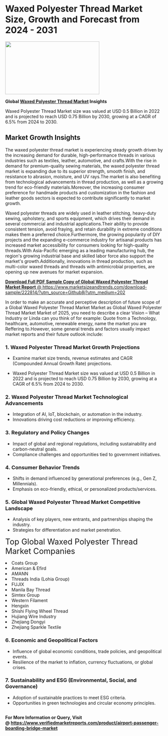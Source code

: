 <H1>Waxed Polyester Thread Market Size, Growth and Forecast from 2024 - 2031</H1><img class="aligncenter size-medium wp-image-584254" src="https://thirdeyenews.in/wp-content/uploads/2024/09/Global-Market-Research-300x168.jpeg" alt="" width="300" height="168" /><p><strong>Global&nbsp;<a href="https://www.marketsizeandtrends.com/download-sample/222814/?utm_source=Github8j?utm_medium=202">Waxed Polyester Thread Market</a> Insights</strong></p><p>Waxed Polyester Thread Market size was valued at USD 0.5 Billion in 2022 and is projected to reach USD 0.75 Billion by 2030, growing at a CAGR of 6.5% from 2024 to 2030.</p><p><h2>Market Growth Insights</h2> <p>The waxed polyester thread market is experiencing steady growth driven by the increasing demand for durable, high-performance threads in various industries such as textiles, leather, automotive, and crafts.With the rise in demand for premium-quality sewing materials, the waxed polyester thread market is expanding due to its superior strength, smooth finish, and resistance to abrasion, moisture, and UV rays.The market is also benefiting from technological advancements in thread production, as well as a growing trend for eco-friendly materials.Moreover, the increasing consumer preference for handmade products and customization in the fashion and leather goods sectors is expected to contribute significantly to market growth.</p> <p><a href="#"></a></p> <p>Waxed polyester threads are widely used in leather stitching, heavy-duty sewing, upholstery, and sports equipment, which drives their demand in several commercial and industrial applications.Their ability to provide consistent tension, avoid fraying, and retain durability in extreme conditions makes them a preferred choice.Furthermore, the growing popularity of DIY projects and the expanding e-commerce industry for artisanal products has increased market accessibility for consumers looking for high-quality threads.With Asia-Pacific emerging as a leading manufacturing hub, the region's growing industrial base and skilled labor force also support the market's growth.Additionally, innovations in thread production, such as multi-color waxed threads and threads with antimicrobial properties, are opening up new avenues for market expansion.</p> <p><a href="#"></p><p><span class=""><strong>Download Full PDF Sample Copy of Global Waxed Polyester Thread Market Report</strong> @ <a href="https://www.marketsizeandtrends.com/download-sample/222814/?utm_source=Github8j?utm_medium=202" target="_blank">https://www.marketsizeandtrends.com/download-sample/222814/?utm_source=Github8j?utm_medium=202</a></span></p><p>In order to make an accurate and perceptive description of future scope of a Global&nbsp;Waxed Polyester Thread Market Market as Global&nbsp;Waxed Polyester Thread Market Market of 2025, you need to describe a clear Vision &ndash; What Industry or Linda can you think of for example: Quote from a Technology, healthcare, automotive, renewable energy, name the market you are Reffering to.However, some general trends and factors usually impact market reports and their future outlook include:</p><h3>1.&nbsp;<strong>Waxed Polyester Thread Market Growth Projections</strong></h3><ul><li>Examine market size trends, revenue estimates and CAGR (Compounded Annual Growth Rate) projections.</li><li><p>Waxed Polyester Thread Market size was valued at USD 0.5 Billion in 2022 and is projected to reach USD 0.75 Billion by 2030, growing at a CAGR of 6.5% from 2024 to 2030.</p></li></ul><h3>2.&nbsp;<strong>Waxed Polyester Thread Market Technological Advancements</strong></h3><ul><li>Integration of AI, IoT, blockchain, or automation in the industry.</li><li>Innovations driving cost reductions or improving efficiency.</li></ul><h3>3.&nbsp;<strong>Regulatory and Policy Changes</strong></h3><ul><li>Impact of global and regional regulations, including sustainability and carbon-neutral goals.</li><li>Compliance challenges and opportunities tied to government initiatives.</li></ul><h3>4.&nbsp;<strong>Consumer Behavior Trends</strong></h3><ul><li>Shifts in demand influenced by generational preferences (e.g., Gen Z, Millennials).</li><li>Emphasis on eco-friendly, ethical, or personalized products/services.</li></ul><h3>5.&nbsp;<strong>Global Waxed Polyester Thread Market Competitive Landscape</strong></h3><ul><li>Analysis of key players, new entrants, and partnerships shaping the industry.</li><li>Strategies for differentiation and market penetration.</li></ul><p data-pm-slice="1 1 []"><span style="color: inherit; font-family: inherit; font-size: 25px;">Top Global Waxed Polyester Thread Market Companies</span></p><div class="" data-test-id=""><p><li>Coats Group</li><li> American & Efird</li><li> AMANN</li><li> Threads India (Lohia Group)</li><li> FUJIX</li><li> Manila Bay Thread</li><li> Simtex Group</li><li> Western Filament</li><li> Hengxin</li><li> Shishi Flying Wheel Thread</li><li> Hujiang Wire Industry</li><li> Zhejiang Dongyi</li><li> Zhejiang Sparkle Textile</li></p></div><h3>6.&nbsp;<strong>Economic and Geopolitical Factors</strong></h3><ul><li>Influence of global economic conditions, trade policies, and geopolitical events.</li><li>Resilience of the market to inflation, currency fluctuations, or global crises.</li></ul><h3>7.&nbsp;<strong>Sustainability and ESG (Environmental, Social, and Governance)</strong></h3><ul><li>Adoption of sustainable practices to meet ESG criteria.</li><li>Opportunities in green technologies and circular economy principles.</li></ul><h2><strong style="font-size: 14px;">For More Information or Query, Visit @&nbsp;</strong><a style="background-color: #ffffff; font-size: 14px;" href="https://www.marketsizeandtrends.com/report/waxed-polyester-thread-market/" target="_blank">https://www.verifiedmarketreports.com/product/airport-passenger-boarding-bridge-market</a></h2>